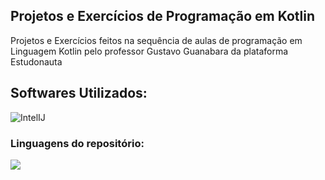 ## Projetos e Exercícios de Programação em Kotlin

  <p align="left">
    Projetos e Exercícios feitos na sequência de aulas de programação em Linguagem Kotlin pelo professor Gustavo Guanabara da
    plataforma Estudonauta
  </p>
</div>

<h2 align="left">
  Softwares Utilizados:
</h2>

![IntelIJ](https://img.shields.io/badge/IntelliJ_IDEA-000000.svg?style=for-the-badge&logo=intellij-idea&logoColor=white)

### Linguagens do repositório:

<img src="https://img.shields.io/badge/Kotlin-0095d5?style=for-the-badge">
